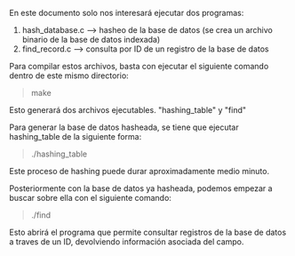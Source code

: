 En este documento solo nos interesará ejecutar dos programas:

1) hash_database.c --> hasheo de la base de datos (se crea un archivo binario de la base de datos indexada) 
2) find_record.c   --> consulta por ID de un registro de la base de datos  


Para compilar estos archivos, basta con ejecutar el siguiente comando dentro de este mismo directorio:

> make

Esto generará dos archivos ejecutables. "hashing_table" y "find"

Para generar la base de datos hasheada, se tiene que ejecutar hashing_table de la siguiente forma:
> ./hashing_table

Este proceso de hashing puede durar aproximadamente medio minuto.

Posteriormente con la base de datos ya hasheada, podemos empezar a buscar sobre ella con el siguiente comando:

> ./find

Esto abrirá el programa que permite consultar registros de la base de datos a traves de un ID, devolviendo información asociada del campo.



